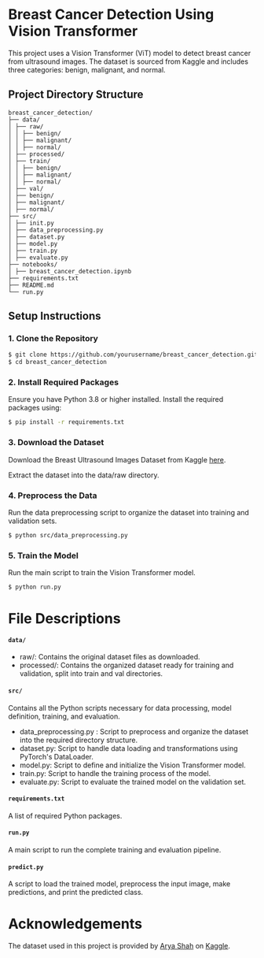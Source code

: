 # Breast Cancer Detection Using Vision Transformer

This project uses a Vision Transformer (ViT) model to detect breast cancer from ultrasound images. The dataset is sourced from Kaggle and includes three categories: benign, malignant, and normal.

## Project Directory Structure
```
breast_cancer_detection/
├── data/
│ ├── raw/
│ │ ├── benign/
│ │ ├── malignant/
│ │ ├── normal/
│ ├── processed/
│ ├── train/
│ │ ├── benign/
│ │ ├── malignant/
│ │ ├── normal/
│ ├── val/
│ ├── benign/
│ ├── malignant/
│ ├── normal/
├── src/
│ ├── init.py
│ ├── data_preprocessing.py
│ ├── dataset.py
│ ├── model.py
│ ├── train.py
│ ├── evaluate.py
├── notebooks/
│ ├── breast_cancer_detection.ipynb
├── requirements.txt
├── README.md
└── run.py
```
## Setup Instructions
### 1. Clone the Repository

```bash
$ git clone https://github.com/yourusername/breast_cancer_detection.git
$ cd breast_cancer_detection
```

### 2. Install Required Packages
Ensure you have Python 3.8 or higher installed. Install the required packages using:
```bash
$ pip install -r requirements.txt
```

### 3. Download the Dataset
Download the Breast Ultrasound Images Dataset from Kaggle [here](https://www.kaggle.com/datasets/aryashah2k/breast-ultrasound-images-dataset).

Extract the dataset into the data/raw directory.

### 4. Preprocess the Data
Run the data preprocessing script to organize the dataset into training and validation sets.
```bash
$ python src/data_preprocessing.py
```

### 5. Train the Model
Run the main script to train the Vision Transformer model.
```bash
$ python run.py
```

# File Descriptions
#### `data/`
* raw/: Contains the original dataset files as downloaded.
* processed/: Contains the organized dataset ready for training and validation, split into train and val directories.

#### `src/`
Contains all the Python scripts necessary for data processing, model definition, training, and evaluation.

* data_preprocessing.py : Script to preprocess and organize the dataset into the required directory structure.
* dataset.py: Script to handle data loading and transformations using PyTorch's DataLoader.
* model.py: Script to define and initialize the Vision Transformer model.
* train.py: Script to handle the training process of the model.
* evaluate.py: Script to evaluate the trained model on the validation set.

#### `requirements.txt`
A list of required Python packages.

#### `run.py`
A main script to run the complete training and evaluation pipeline.

#### `predict.py`
A script to load the trained model, preprocess the input image, make predictions, and print the predicted class.

# Acknowledgements
The dataset used in this project is provided by [Arya Shah](https://www.kaggle.com/aryashah2k) on [Kaggle](https://www.kaggle.com/datasets/aryashah2k/breast-ultrasound-images-dataset).
